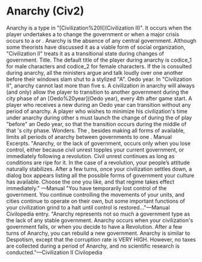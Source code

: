 # Anarchy (Civ2)

Anarchy is a type in "[Civilization%20II](Civilization II)". It occurs when the player undertakes a to change the government or when a major crisis occurs to a or .
Anarchy is the absence of any central government. Although some theorists have discussed it as a viable form of social organization, "Civilization II" treats it as a transitional state during changes of government.
Title.
The default title of the player during anarchy is codice_1 for male characters and codice_2 for female characters. If the is consulted during anarchy, all the ministers argue and talk loudly over one another before their windows slam shut to a stylized "A".
Oedo year.
In "Civilization II", anarchy cannot last more than five s. A civilization in anarchy will always (and only) allow the player to transition to another government during the city phase of an [Oedo%20year](Oedo year), every 4th after game start. A player who receives a new during an Oedo year can transition without any period of anarchy. A player who wishes to minimize his civilization's time under anarchy during other s must launch the change of during the of play "before" an Oedo year, so that the transition occurs during the middle of that 's city phase.
Wonders.
The , besides making all forms of available, limits all periods of anarchy between governments to one .
Manual Excerpts.
"Anarchy, or the lack of government, occurs only when you lose control, either because civil unrest topples your current government, or immediately following a revolution. Civil unrest continues as long as conditions are ripe for it. In the case of a revolution, your people’s attitude naturally stabilizes. After a few turns, once your civilization settles down, a dialog box appears listing all the possible forms of government your culture has available. Choose the one you like, and that regime takes effect immediately." —Manual
"You have temporarily lost control of the government. You continue controlling the movements of your units, and cities continue to operate on their own, but some important functions of your civilization grind to a halt until control is restored..."—Manual
Civilopedia entry.
"Anarchy represents not so much a government type as the lack of any stable government. Anarchy occurs when your civilization's government falls, or when you decide to have a Revolution. After a few turns of Anarchy, you can rebuild a new government. Anarchy is similar to Despotism, except that the corruption rate is VERY HIGH. However, no taxes are collected during a period of Anarchy, and no scientific research is conducted."—Civilization II Civilopedia